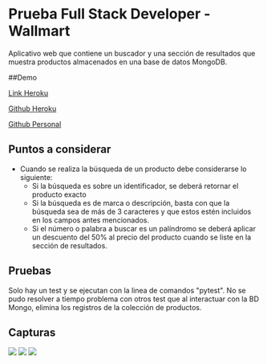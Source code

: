 # Prueba Full Stack Developer - Wallmart

Aplicativo web que contiene un buscador y una sección de resultados que muestra productos almacenados en una base de datos MongoDB.

##Demo

[Link Heroku](https://ancient-bayou-17381.herokuapp.com/)

[Github Heroku](https://git.heroku.com/ancient-bayou-17381.git)

[Github Personal](https://github.com/eduardocalabrano/wllmrt_prueba)

## Puntos a considerar

* Cuando se realiza la búsqueda de un producto debe considerarse lo siguiente:
    * Si la búsqueda es sobre un identificador, se deberá retornar el producto exacto
    * Si la búsqueda es de marca o descripción, basta con que la búsqueda sea de más de 3 caracteres y que estos estén incluidos en los campos antes mencionados.
    * Si el número o palabra a buscar es un palíndromo se deberá aplicar un descuento del 50% al precio del producto cuando se liste en la sección de resultados.

## Pruebas

Solo hay un test y se ejecutan con la linea de comandos "pytest". No se pudo resolver a tiempo problema con otros test que al interactuar con la BD Mongo, elimina los registros de la colección de productos.

## Capturas

![](https://i.postimg.cc/Z5wXy0Vd/wall1.png)
![](https://i.postimg.cc/ydcfnNXn/wall2.png)
![](https://i.postimg.cc/wTHrfDrN/wall3.png)
